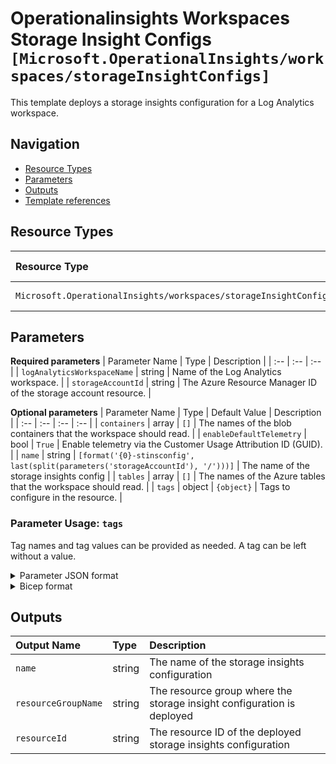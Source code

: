 # Operationalinsights Workspaces Storage Insight Configs `[Microsoft.OperationalInsights/workspaces/storageInsightConfigs]`

This template deploys a storage insights configuration for a Log Analytics workspace.

## Navigation

- [Resource Types](#Resource-Types)
- [Parameters](#Parameters)
- [Outputs](#Outputs)
- [Template references](#Template-references)

## Resource Types

| Resource Type | API Version |
| :-- | :-- |
| `Microsoft.OperationalInsights/workspaces/storageInsightConfigs` | 2020-08-01 |

## Parameters

**Required parameters**
| Parameter Name | Type | Description |
| :-- | :-- | :-- |
| `logAnalyticsWorkspaceName` | string | Name of the Log Analytics workspace. |
| `storageAccountId` | string | The Azure Resource Manager ID of the storage account resource. |

**Optional parameters**
| Parameter Name | Type | Default Value | Description |
| :-- | :-- | :-- | :-- |
| `containers` | array | `[]` | The names of the blob containers that the workspace should read. |
| `enableDefaultTelemetry` | bool | `True` | Enable telemetry via the Customer Usage Attribution ID (GUID). |
| `name` | string | `[format('{0}-stinsconfig', last(split(parameters('storageAccountId'), '/')))]` | The name of the storage insights config |
| `tables` | array | `[]` | The names of the Azure tables that the workspace should read. |
| `tags` | object | `{object}` | Tags to configure in the resource. |


### Parameter Usage: `tags`

Tag names and tag values can be provided as needed. A tag can be left without a value.

<details>

<summary>Parameter JSON format</summary>

```json
"tags": {
    "value": {
        "Environment": "Non-Prod",
        "Contact": "test.user@testcompany.com",
        "PurchaseOrder": "1234",
        "CostCenter": "7890",
        "ServiceName": "DeploymentValidation",
        "Role": "DeploymentValidation"
    }
}
```

</details>

<details>

<summary>Bicep format</summary>

```bicep
tags: {
    Environment: 'Non-Prod'
    Contact: 'test.user@testcompany.com'
    PurchaseOrder: '1234'
    CostCenter: '7890'
    ServiceName: 'DeploymentValidation'
    Role: 'DeploymentValidation'
}
```

</details>
<p>

## Outputs

| Output Name | Type | Description |
| :-- | :-- | :-- |
| `name` | string | The name of the storage insights configuration |
| `resourceGroupName` | string | The resource group where the storage insight configuration is deployed |
| `resourceId` | string | The resource ID of the deployed storage insights configuration |


